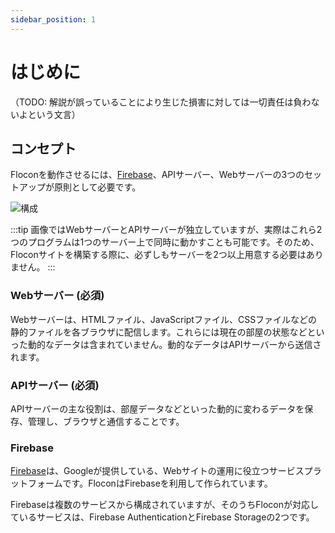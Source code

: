 ```yaml
---
sidebar_position: 1
---
```


# はじめに

（TODO: 解説が誤っていることにより生じた損害に対しては一切責任は負わないよという文言）

## コンセプト

Floconを動作させるには、[Firebase]、APIサーバー、Webサーバーの3つのセットアップが原則として必要です。

![構成](/img/docs/servers-min.png)

:::tip
画像ではWebサーバーとAPIサーバーが独立していますが、実際はこれら2つのプログラムは1つのサーバー上で同時に動かすことも可能です。そのため、Floconサイトを構築する際に、必ずしもサーバーを2つ以上用意する必要はありません。
:::

### Webサーバー (必須)

Webサーバーは、HTMLファイル、JavaScriptファイル、CSSファイルなどの静的ファイルを各ブラウザに配信します。これらには現在の部屋の状態などといった動的なデータは含まれていません。動的なデータはAPIサーバーから送信されます。

### APIサーバー (必須)

APIサーバーの主な役割は、部屋データなどといった動的に変わるデータを保存、管理し、ブラウザと通信することです。

### Firebase

[Firebase]は、Googleが提供している、Webサイトの運用に役立つサービスプラットフォームです。FloconはFirebaseを利用して作られています。

Firebaseは複数のサービスから構成されていますが、そのうちFloconが対応しているサービスは、Firebase AuthenticationとFirebase Storageの2つです。

[firebase]: https://firebase.google.com/?hl=ja

